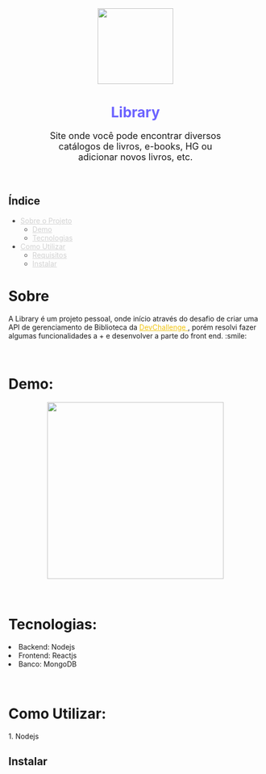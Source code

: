<div align="center">

<img width="150" src="https://user-images.githubusercontent.com/56804642/92179213-a6030e80-ee1a-11ea-9ccd-4563564de66c.png" />

<h1 style="font-size: 28px; color: #6C63FF" >Library</h1>

<p style="
        max-width: 350px;
        text-align: center;
        font-size: 18px;
    ">
    Site onde você pode encontrar diversos catálogos de livros, e-books, HG ou adicionar novos livros, etc.
</p>
</div>

<br/>

<div>
    <h2>Índice</h2>
    <ul style="color: #444;">
        <li>
            <a href="#sobre" style="color: #D2D2D2">
                Sobre o Projeto
                <ul>
                    <li>
                        <a
                            href="#demo"
                            style="color: #D2D2D2"
                        >
                            Demo
                        </a>
                    </li>
                    <li>
                        <a 
                            style="color: #D2D2D2"         href="#techs"
                        >
                            Tecnologias
                        </a>
                    </li>
                </ul>
            </a>
        </li>
        <li>
            <a style="color: #D2D2D2" href="#como-usar">
                Como Utilizar
                <ul>
                    <li>
                        <a
                            href="#req"
                            style="color: #D2D2D2"
                        >
                            Requisitos
                        </a>
                    </li>
                    <li>
                        <a 
                            style="color: #D2D2D2"         href="#inst"
                        >
                            Instalar
                        </a>
                    </li>
                </ul>
            </a>
        </li>
    </ul>
</div>

<div>
    <h1 id="sobre">Sobre</h1>
    <p>
        A Library é um projeto pessoal, onde início através do desafio de criar uma API de gerenciamento de Biblioteca da <a 
        href="https://devchallenge.now.sh/" style="color: #f1c40f">
            DevChallenge
        </a>, porém resolvi fazer algumas funcionalidades a + e desenvolver a parte do front end. :smile:
    </p>
    <br/>
    <h1 id="demo">Demo:</h1>
    <div align="center">
        <img width="350" src="https://j.gifs.com/mOxK4n.gif" />
    </div>
    <br />
    <br />
    <h1 id="techs">Tecnologias:</h1>
    <li>Backend: Nodejs</li>
    <li>Frontend: Reactjs</li>
    <li>Banco: MongoDB</li>
    <br />
    <br />
    <div>
        <h1 id="como-usar">Como Utilizar:</h1>
        <p id="req">
            1. Nodejs
        </p>
        <div id="inst">
            <h2>Instalar</h2>
        </div>
    </div>
</div>
